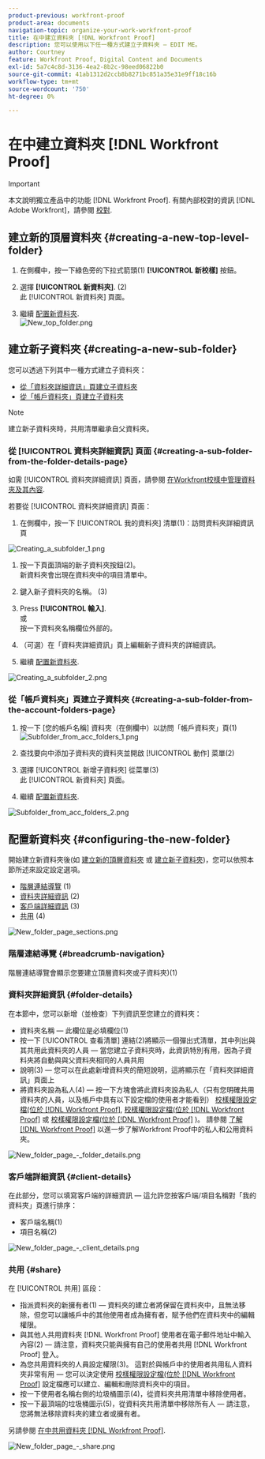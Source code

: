 ```yaml
---
product-previous: workfront-proof
product-area: documents
navigation-topic: organize-your-work-workfront-proof
title: 在中建立資料夾 [!DNL Workfront Proof]
description: 您可以使用以下任一種方式建立子資料夾 — EDIT ME。
author: Courtney
feature: Workfront Proof, Digital Content and Documents
exl-id: 5a7c4c8d-3136-4ea2-8b2c-98eed06822b0
source-git-commit: 41ab1312d2ccb8b8271bc851a35e31e9ff18c16b
workflow-type: tm+mt
source-wordcount: '750'
ht-degree: 0%

---
```


# 在中建立資料夾 [!DNL Workfront Proof]

>[!IMPORTANT]
>
>本文說明獨立產品中的功能 [!DNL Workfront Proof]. 有關內部校對的資訊 [!DNL Adobe Workfront]，請參閱 [校對](../../../review-and-approve-work/proofing/proofing.md).

## 建立新的頂層資料夾 {#creating-a-new-top-level-folder}

1. 在側欄中，按一下綠色旁的下拉式箭頭(1) **[!UICONTROL 新校樣]** 按鈕。
1. 選擇 **[!UICONTROL 新資料夾]**. (2)\
   此 [!UICONTROL 新資料夾] 頁面。

1. 繼續 [配置新資料夾](#configuring-the-new-folder).\
   ![New_top_folder.png](assets/new-top-folder.png)

## 建立新子資料夾 {#creating-a-new-sub-folder}

您可以透過下列其中一種方式建立子資料夾：

* [從「資料夾詳細資訊」頁建立子資料夾](#creating-a-sub-folder-from-the-folder-details-page)
* [從「帳戶資料夾」頁建立子資料夾](#creating-a-sub-folder-from-the-account-folders-page)

>[!NOTE]
>
>建立新子資料夾時，共用清單繼承自父資料夾。

### 從 [!UICONTROL 資料夾詳細資訊] 頁面 {#creating-a-sub-folder-from-the-folder-details-page}

如需 [!UICONTROL 資料夾詳細資訊] 頁面，請參閱 [在Workfront校樣中管理資料夾及其內容](../../../workfront-proof/wp-work-proofsfiles/organize-your-work/manage-folders-and-contents.md).

若要從 [!UICONTROL 資料夾詳細資訊] 頁面：

1. 在側欄中，按一下 [!UICONTROL 我的資料夾] 清單(1)：訪問資料夾詳細資訊頁

![Creating_a_subfolder_1.png](assets/creating-a-subfolder-1.png)

1. 按一下頁面頂端的新子資料夾按鈕(2)。\
   新資料夾會出現在資料夾中的項目清單中。
1. 鍵入新子資料夾的名稱。 (3)
1. Press **[!UICONTROL 輸入]**.\
   或\
   按一下資料夾名稱欄位外部的。

1. （可選）在「資料夾詳細資訊」頁上編輯新子資料夾的詳細資訊。
1. 繼續 [配置新資料夾](#configuring-the-new-folder).

![Creating_a_subfolder_2.png](assets/creating-a-subfolder-2-350x164.png)

### 從「帳戶資料夾」頁建立子資料夾 {#creating-a-sub-folder-from-the-account-folders-page}

1. 按一下 [您的帳戶名稱] 資料夾（在側欄中）以訪問「帳戶資料夾」頁(1)\
   ![Subfolder_from_acc_folders_1.png](assets/subfolder-from-acc-folders-1.png)

1. 查找要向中添加子資料夾的資料夾並開啟 [!UICONTROL 動作] 菜單(2)
1. 選擇 [!UICONTROL 新增子資料夾] 從菜單(3)\
   此 [!UICONTROL 新資料夾] 頁面。
1. 繼續 [配置新資料夾](#configuring-the-new-folder).

![Subfolder_from_acc_folders_2.png](assets/subfolder-from-acc-folders-2-350x177.png)

## 配置新資料夾 {#configuring-the-new-folder}

開始建立新資料夾後(如 [建立新的頂層資料夾](#creating-a-new-top-level-folder) 或 [建立新子資料夾](#creating-a-new-sub-folder))，您可以依照本節所述來設定設定選項。

* [階層連結導覽](#breadcrumb-navigation) (1)
* [資料夾詳細資訊](#folder-details) (2)
* [客戶端詳細資訊](#client-details) (3)
* [共用](#share) (4)

![New_folder_page_sections.png](assets/new-folder-page-sections-350x389.png)

### 階層連結導覽 {#breadcrumb-navigation}

階層連結導覽會顯示您要建立頂層資料夾或子資料夾)(1)

### 資料夾詳細資訊 {#folder-details}

在本節中，您可以新增（並檢查）下列資訊至您建立的資料夾：

* 資料夾名稱 — 此欄位是必填欄位(1)
* 按一下 [!UICONTROL 查看清單] 連結(2)將顯示一個彈出式清單，其中列出與其共用此資料夾的人員 — 當您建立子資料夾時，此資訊特別有用，因為子資料夾將自動與與父資料夾相同的人員共用
* 說明(3) — 您可以在此處新增資料夾的簡短說明，這將顯示在「資料夾詳細資訊」頁面上
* 將資料夾設為私人(4) — 按一下方塊會將此資料夾設為私人（只有您明確共用資料夾的人員，以及帳戶中具有以下設定檔的使用者才能看到） [校樣權限設定檔(位於 [!DNL Workfront Proof]](../../../workfront-proof/wp-acct-admin/account-settings/proof-perm-profiles-in-wp.md), [校樣權限設定檔(位於 [!DNL Workfront Proof]](../../../workfront-proof/wp-acct-admin/account-settings/proof-perm-profiles-in-wp.md) 或 [校樣權限設定檔(位於 [!DNL Workfront Proof]](../../../workfront-proof/wp-acct-admin/account-settings/proof-perm-profiles-in-wp.md) )。 請參閱 [了解 [!DNL Workfront Proof]](../../../workfront-proof/wp-work-proofsfiles/organize-your-work/folder-permissions.md) 以進一步了解Workfront Proof中的私人和公用資料夾。

![New_folder_page_-_folder_details.png](assets/new-folder-page---folder-details-350x133.png)

### 客戶端詳細資訊 {#client-details}

在此部分，您可以填寫客戶端的詳細資訊 — 這允許您按客戶端/項目名稱對「我的資料夾」頁進行排序：

* 客戶端名稱(1)
* 項目名稱(2)

![New_folder_page_-_client_details.png](assets/new-folder-page---client-details-350x74.png)

### 共用 {#share}

在 [!UICONTROL 共用] 區段：

* 指派資料夾的新擁有者(1) — 資料夾的建立者將保留在資料夾中，且無法移除，但您可以讓帳戶中的其他使用者成為擁有者，賦予他們在資料夾中的編輯權限。
* 與其他人共用資料夾 [!DNL Workfront Proof] 使用者在電子郵件地址中輸入內容(2) — 請注意，資料夾只能與擁有自己的使用者共用 [!DNL Workfront Proof] 登入。
* 為您共用資料夾的人員設定權限(3)。 這對於與帳戶中的使用者共用私人資料夾非常有用 — 您可以決定使用 [校樣權限設定檔(位於 [!DNL Workfront Proof]](../../../workfront-proof/wp-acct-admin/account-settings/proof-perm-profiles-in-wp.md) 設定檔應可以建立、編輯和刪除資料夾中的項目。
* 按一下使用者名稱右側的垃圾桶圖示(4)，從資料夾共用清單中移除使用者。
* 按一下最頂端的垃圾桶圖示(5)，從資料夾共用清單中移除所有人 — 請注意，您將無法移除資料夾的建立者或擁有者。

另請參閱 [在中共用資料夾 [!DNL Workfront Proof]](../../../workfront-proof/wp-work-proofsfiles/organize-your-work/share-folders.md).

![New_folder_page_-_share.png](assets/new-folder-page---share-350x138.png)
